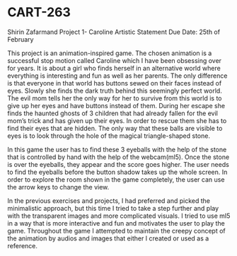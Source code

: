 # CART-263

Shirin Zafarmand
Project 1- Caroline
Artistic Statement
Due Date: 25th of February

This project is an animation-inspired game. The chosen animation is a successful stop motion called Caroline which I have been obsessing over for years. It is about a girl who finds herself in an alternative world where everything is interesting and fun as well as her parents. The only difference is that everyone in that world has buttons sewed on their faces instead of eyes. Slowly she finds the dark truth behind this seemingly perfect world. The evil mom tells her the only way for her to survive from this world is to give up her eyes and have buttons instead of them. During her escape she finds the haunted ghosts of 3 children that had already fallen for the evil mom’s trick and has given up their eyes. In order to rescue them she has to find their eyes that are hidden. The only way that these balls are visible to eyes is to look through the hole of the magical triangle-shaped stone. 

In this game the user has to find these 3 eyeballs with the help of the stone that is controlled by hand with the help of the webcam(ml5). Once the stone is over the eyeballs, they appear and the score goes higher. The user needs to find the eyeballs before the button shadow takes up the whole screen. In order to explore the room shown in the game completely, the user can use the arrow keys to change the view. 

In the previous exercises and projects, I had preferred and picked the minimalistic approach, but this time I tried to take a step further and play with the transparent images and more complicated visuals. 
I tried to use mI5 in a way that is more interactive and fun and motivates the user to play the game. Throughout the game I attempted  to maintain the creepy concept of the animation by audios and images that either I created or used as a reference.
